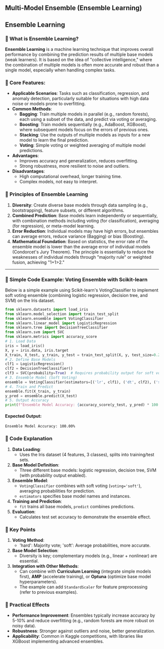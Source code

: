 ## Multi-Model Ensemble (Ensemble Learning)
## Ensemble Learning
### 📖 What is Ensemble Learning?
**Ensemble Learning** is a machine learning technique that improves overall performance by combining the prediction results of multiple base models (weak learners). It is based on the idea of "collective intelligence," where the combination of multiple models is often more accurate and robust than a single model, especially when handling complex tasks.
### 📖 Core Features:
- **Applicable Scenarios**: Tasks such as classification, regression, and anomaly detection, particularly suitable for situations with high data noise or models prone to overfitting.
- **Common Methods**:
  - **Bagging**: Train multiple models in parallel (e.g., random forests), each using a subset of the data, and predict via voting or averaging.
  - **Boosting**: Train models sequentially (e.g., AdaBoost, XGBoost), where subsequent models focus on the errors of previous ones.
  - **Stacking**: Use the outputs of multiple models as inputs for a new model to learn the final prediction.
  - **Voting**: Simple voting or weighted averaging of multiple model predictions.
- **Advantages**:
  - Improves accuracy and generalization, reduces overfitting.
  - Strong robustness, more resilient to noise and outliers.
- **Disadvantages**:
  - High computational overhead, longer training time.
  - Complex models, not easy to interpret.

### 📖 Principles of Ensemble Learning
1. **Diversity**: Create diverse base models through data sampling (e.g., bootstrapping), feature subsets, or different algorithms.
2. **Combined Prediction**: Base models learn independently or sequentially, with combination methods including voting (for classification), averaging (for regression), or meta-model learning.
3. **Error Reduction**: Individual models may have high errors, but ensembles can average errors, reduce variance (Bagging) or bias (Boosting).
4. **Mathematical Foundation**: Based on statistics, the error rate of the ensemble model is lower than the average error of individual models (Condorcet's Jury Theorem).
The principle is essentially to reduce the weaknesses of individual models through "majority rule" or weighted fusion, achieving "1+1>2."
---
### 📖 Simple Code Example: Voting Ensemble with Scikit-learn
Below is a simple example using Scikit-learn's VotingClassifier to implement soft voting ensemble (combining logistic regression, decision tree, and SVM) on the Iris dataset.
```python
from sklearn.datasets import load_iris
from sklearn.model_selection import train_test_split
from sklearn.ensemble import VotingClassifier
from sklearn.linear_model import LogisticRegression
from sklearn.tree import DecisionTreeClassifier
from sklearn.svm import SVC
from sklearn.metrics import accuracy_score
# 1. Load Data
iris = load_iris()
X, y = iris.data, iris.target
X_train, X_test, y_train, y_test = train_test_split(X, y, test_size=0.2, random_state=42)
# 2. Define Base Models
clf1 = LogisticRegression()
clf2 = DecisionTreeClassifier()
clf3 = SVC(probability=True)  # Requires probability output for soft voting
# 3. Ensemble Model (Soft Voting)
ensemble = VotingClassifier(estimators=[('lr', clf1), ('dt', clf2), ('svc', clf3)], voting='soft')
# 4. Train and Predict
ensemble.fit(X_train, y_train)
y_pred = ensemble.predict(X_test)
# 5. Output Accuracy
print(f"Ensemble Model Accuracy: {accuracy_score(y_test, y_pred) * 100:.2f}%")
```
#### Expected Output:
```
Ensemble Model Accuracy: 100.00%
```

### 📖 Code Explanation
1. **Data Loading**:
   - Uses the Iris dataset (4 features, 3 classes), splits into training/test sets.
2. **Base Model Definition**:
   - Three different base models: logistic regression, decision tree, SVM (with probability output enabled).
3. **Ensemble Model**:
   - `VotingClassifier` combines with soft voting (`voting='soft'`), averaging probabilities for prediction.
   - `estimators` specifies base model names and instances.
4. **Training and Prediction**:
   - `fit` trains all base models, `predict` combines predictions.
5. **Evaluation**:
   - Calculates test set accuracy to demonstrate the ensemble effect.

### 📖 Key Points
1. **Voting Method**:
   - 'hard': Majority vote; 'soft': Average probabilities, more accurate.
2. **Base Model Selection**:
   - Diversity is key; complementary models (e.g., linear + nonlinear) are essential.
3. **Integration with Other Methods**:
   - Can combine with **Curriculum Learning** (integrate simple models first), **AMP** (accelerate training), or **Optuna** (optimize base model hyperparameters).
   - The example can add `StandardScaler` for feature preprocessing (refer to previous examples).

### 📖 Practical Effects
- **Performance Improvement**: Ensembles typically increase accuracy by 5-10% and reduce overfitting (e.g., random forests are more robust on noisy data).
- **Robustness**: Stronger against outliers and noise, better generalization.
- **Applicability**: Common in Kaggle competitions, with libraries like XGBoost implementing advanced ensembles.
